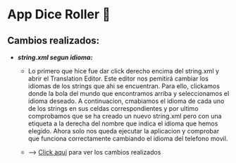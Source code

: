 # App Dice Roller 🎲

## Cambios realizados:
   *   __*string.xml segun idioma:*__
       * Lo primero que hice fue dar click derecho encima del string.xml y abrir el Translation Editor. Este editor nos pemitirá cambiar los idiomas de los   strings que ahi se encuentran. Para ello, clickamos donde la bola del mundo que encontramos arriba y seleccionamos el idioma deseado. A continuacion, cmabiamos el idioma de cada uno de los strings en sus celdas correspondientes y por ultimo comprobamos que se ha creado un nuevo string.xml pero con una etiqueta a la derecha del nombre que indica el idioma que hemos elegido. Ahora solo nos queda ejecutar la aplicacion y comprobar que funciona correctamente cambiando el idioma del telefono movil.
 
       * --> [Click aquí](https://github.com/Endermaiter/JuegoDado/commit/6fce3fa487f43a579a60f6c0def56263ef2c077b) para ver los cambios realizados
